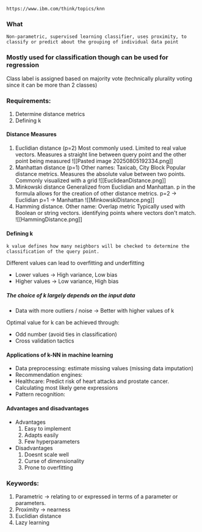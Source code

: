 	https://www.ibm.com/think/topics/knn
### What
	Non-parametric, supervised learning classifier, uses proximity, to classify or predict about the grouping of individual data point
### Mostly used for classification though can be used for regression
Class label is assigned based on majority vote (technically plurality voting since it can be more than 2 classes)
### Requirements:
1. Determine distance metrics
2. Defining k
#### Distance Measures
1. Euclidian distance (p=2)
	Most commonly used. Limited to real value vectors. Measures a straight line between query point and the other point being measured
	![[Pasted image 20250805192334.png]]
2. Manhattan distance (p=1) Other names: Taxicab, City Block
	Popular distance metrics. Measures the absolute value between two points. Commonly visualized with a grid 
	![[EuclideanDistance.png]]
3. Minkowski distance
	Generalized from Euclidian and Manhattan. p in the formula allows for the creation of other distance metrics. 
	p=2 -> Euclidian
	p=1 -> Manhattan
	![[MinkowskiDistance.png]]
4. Hamming distance. Other name: Overlap metric
	Typically used with Boolean or string vectors. identifying points where vectors don't match.
	![[HammingDistance.png]]
#### Defining k
	k value defines how many neighbors will be checked to determine the classification of the query point. 
	 
Different values can lead to overfitting and underfitting
- Lower values -> High variance, Low bias
- Higher values -> Low variance, High bias

##### The choice of k largely depends on the input data 
- Data with more outliers / noise -> Better with higher values of k

Optimal value for k can be achieved through:
- Odd number (avoid ties in classification)
- Cross validation tactics 
#### Applications of k-NN in machine learning 
- Data preprocessing: estimate missing values (missing data imputation)
- Recommendation engines: 
- Healthcare: Predict risk of heart attacks and prostate cancer. Calculating most likely gene expressions
- Pattern recognition: 

#### Advantages and disadvantages
- Advantages
	1. Easy to implement
	2. Adapts easily
	3. Few hyperparameters
- Disadvantages
	1. Doesnt scale well
	2. Curse of dimensionality
	3. Prone to overfitting
### Keywords: 

1. Parametric -> relating to or expressed in terms of a parameter or parameters.
2. Proximity -> nearness
3. Euclidian distance
4. Lazy learning